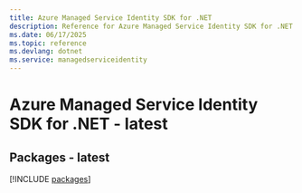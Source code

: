 ```yaml
---
title: Azure Managed Service Identity SDK for .NET
description: Reference for Azure Managed Service Identity SDK for .NET
ms.date: 06/17/2025
ms.topic: reference
ms.devlang: dotnet
ms.service: managedserviceidentity
---
```

# Azure Managed Service Identity SDK for .NET - latest
## Packages - latest
[!INCLUDE [packages](managed-service-identity-index.md)]